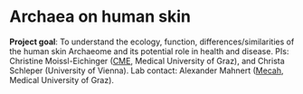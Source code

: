 # Archaea on human skin
**Project goal**: To understand the ecology, function, differences/similarities of the human skin Archaeome and its potential role in health and disease. 
PIs: Christine Moissl-Eichinger ([CME](https://github.com/Christine-Moissl-Eichinger), Medical University of Graz), and Christa Schleper (University of Vienna). 
Lab contact: Alexander Mahnert ([Mecah](https://github.com/orgs/CME-lab-research/people/Mechah), Medical University of Graz).
